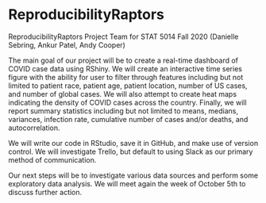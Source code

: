 # ReproducibilityRaptors
ReproducibilityRaptors Project Team for STAT 5014 Fall 2020 (Danielle Sebring, Ankur Patel, Andy Cooper)

The main goal of our project will be to create a real-time dashboard of COVID case data using RShiny. We will create an interactive time series figure with the ability for user to filter through features including but not limited to patient race, patient age, patient location, number of US cases, and number of global cases. We will also attempt to create heat maps indicating the density of COVID cases across the country. Finally, we will report summary statistics including but not limited to means, medians, variances, infection rate, cumulative number of cases and/or deaths, and autocorrelation. 

We will write our code in RStudio, save it in GitHub, and make use of version control. 
We will investigate Trello, but default to using Slack as our primary method of communication. 

Our next steps will be to investigate various data sources and perform some exploratory data analysis. We will meet again the week of October 5th to discuss further action. 
